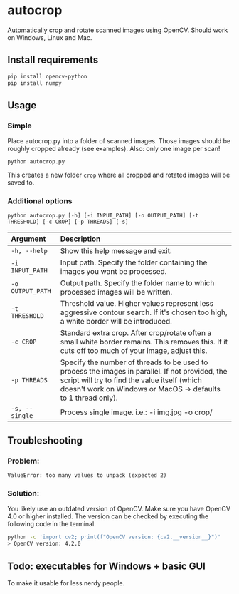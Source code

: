 # autocrop
Automatically crop and rotate scanned images using OpenCV.
Should work on Windows, Linux and Mac.

## Install requirements

```bash
pip install opencv-python
pip install numpy
```

## Usage
### Simple
Place autocrop.py into a folder of scanned images. Those images should be roughly cropped already (see examples).
Also: only one image per scan!

`python autocrop.py`

This creates a new folder `crop` where all cropped and rotated images will be saved to. 

### Additional options
`python autocrop.py [-h] [-i INPUT_PATH] [-o OUTPUT_PATH] [-t THRESHOLD] [-c CROP] [-p THREADS] [-s]`

|Argument| Description|
|:--|:--|
|`-h, --help`| Show this help message and exit.|
|  `-i INPUT_PATH`| Input path. Specify the folder containing the images you want be processed.|
|`-o OUTPUT_PATH`| Output path. Specify the folder name to which processed images will be written.|
|`-t THRESHOLD`| Threshold value. Higher values represent less aggressive contour search. If it's chosen too high, a white border will be introduced.|
|`-c CROP`| Standard extra crop. After crop/rotate often a small white border remains. This removes this. If it cuts off too much of your image, adjust this.|
|`-p THREADS`| Specify the number of threads to be used to process the images in parallel. If not provided, the script will try to find the value itself (which doesn't work on Windows or MacOS -> defaults to 1 thread only).|
|`-s, --single`| Process single image. i.e.: -i img.jpg -o crop/|

## Troubleshooting

### Problem:
`ValueError: too many values to unpack (expected 2)`
### Solution:
You likely use an outdated version of OpenCV. Make sure you have OpenCV 4.0 or higher installed. The version can be checked by executing the following code in the terminal.

```bash
python -c 'import cv2; print(f"OpenCV version: {cv2.__version__}")'
> OpenCV version: 4.2.0
```

## Todo: executables for Windows + basic GUI
To make it usable for less nerdy people.
